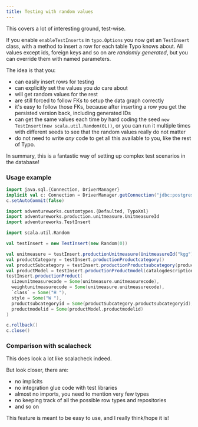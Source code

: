 ```yaml
---
title: Testing with random values
---
```


This covers a lot of interesting ground, test-wise.

If you enable `enableTestInserts` in `typo.Options` you now get an `TestInsert` class, with a method to insert a row for each table Typo knows about. 
All values except ids, foreign keys and so on are *randomly generated*, but you can override them with named parameters.

The idea is that you:
- can easily insert rows for testing
- can explicitly set the values you *do* care about
- will get random values for the rest
- are still forced to follow FKs to setup the data graph correctly
- it's easy to follow those FKs, because after inserting a row you get the persisted version back, including generated IDs
- can get the same values each time by hard coding the seed `new TestInsert(new scala.util.Random(0L))`, or you can run it multiple times with different seeds to see that the random values really do not matter
- do not need to write *any* code to get all this available to you, like the rest of Typo.

In summary, this is a fantastic way of setting up complex test scenarios in the database!


### Usage example

```scala mdoc:invisible
import java.sql.{Connection, DriverManager}
implicit val c: Connection = DriverManager.getConnection("jdbc:postgresql://localhost:6432/Adventureworks?user=postgres&password=password")
c.setAutoCommit(false)
```

```scala mdoc
import adventureworks.customtypes.{Defaulted, TypoXml}
import adventureworks.production.unitmeasure.UnitmeasureId
import adventureworks.TestInsert

import scala.util.Random

val testInsert = new TestInsert(new Random(0))

val unitmeasure = testInsert.productionUnitmeasure(UnitmeasureId("kgg"))
val productCategory = testInsert.productionProductcategory()
val productSubcategory = testInsert.productionProductsubcategory(productCategory.productcategoryid)
val productModel = testInsert.productionProductmodel(catalogdescription = Some(new TypoXml("<xml/>")), instructions = Some(new TypoXml("<instructions/>")))
testInsert.productionProduct(
  sizeunitmeasurecode = Some(unitmeasure.unitmeasurecode),
  weightunitmeasurecode = Some(unitmeasure.unitmeasurecode),
  `class` = Some("H "),
  style = Some("W "),
  productsubcategoryid = Some(productSubcategory.productsubcategoryid),
  productmodelid = Some(productModel.productmodelid)
)

```

```scala mdoc:invisible
c.rollback()
c.close()
```

### Comparison with scalacheck

This does look a lot like scalacheck indeed.

But look closer, there are:
- no implicits
- no integration glue code with test libraries
- almost no imports, you need to mention very few types
- no keeping track of all the possible row types and repositories
- and so on

This feature is meant to be easy to use, and I really think/hope it is!
